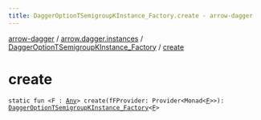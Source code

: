 ```yaml
---
title: DaggerOptionTSemigroupKInstance_Factory.create - arrow-dagger
---
```


[arrow-dagger](../../index.html) / [arrow.dagger.instances](../index.html) / [DaggerOptionTSemigroupKInstance_Factory](index.html) / [create](./create.html)

# create

`static fun <F : `[`Any`](https://kotlinlang.org/api/latest/jvm/stdlib/kotlin/-any/index.html)`> create(fFProvider: Provider<Monad<`[`F`](create.html#F)`>>): `[`DaggerOptionTSemigroupKInstance_Factory`](index.html)`<`[`F`](create.html#F)`>`